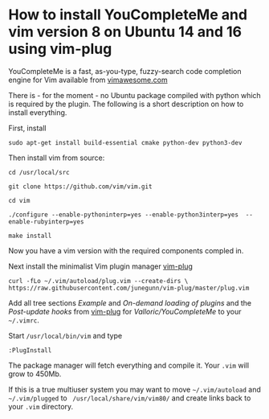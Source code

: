 

# How to install YouCompleteMe and vim version 8 on Ubuntu 14 and 16 using vim-plug

YouCompleteMe is a fast, as-you-type, fuzzy-search code completion engine for
Vim available from [vimawesome.com](http://vimawesome.com/plugin/youcompleteme)

There is - for the moment - no Ubuntu package compiled with python which is
required by the plugin. The following is a short description on how to install
everything.

First, install

    sudo apt-get install build-essential cmake python-dev python3-dev

Then install vim from source:

    cd /usr/local/src

    git clone https://github.com/vim/vim.git

    cd vim

    ./configure --enable-pythoninterp=yes --enable-python3interp=yes  --enable-rubyinterp=yes

    make install

Now you have a vim version with the required components compled in.

Next install the minimalist Vim plugin manager [vim-plug](https://github.com/junegunn/vim-plug)

    curl -fLo ~/.vim/autoload/plug.vim --create-dirs \
    https://raw.githubusercontent.com/junegunn/vim-plug/master/plug.vim

Add all tree sections _Example_ and _On-demand loading of plugins_ and the _Post-update hooks_
from [vim-plug](https://github.com/junegunn/vim-plug) for _Valloric/YouCompleteMe_ to your `~/.vimrc`.

Start `/usr/local/bin/vim` and type

    :PlugInstall

The package manager will fetch everything and compile it. Your `.vim` will grow
to 450Mb.

If this is a true multiuser system you may want to move `~/.vim/autoload` and
`~/.vim/plugged` to ` /usr/local/share/vim/vim80/` and create links back to
your `.vim` directory.
